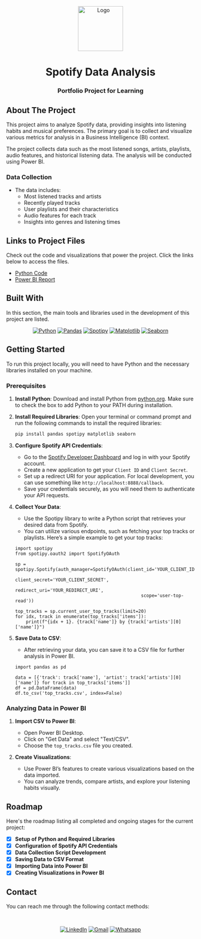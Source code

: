 <div align="center">
  <a href="https://github.com/spotify">
    <img src="https://avatars.githubusercontent.com/u/251374?s=200&v=4" alt="Logo" width="120" height="120">
  </a>

  <h1 align="center">Spotify Data Analysis</h1>

  <p align="center">
    <h3>Portfolio Project for Learning</h3>
  </p>
</div>


## About The Project

This project aims to analyze Spotify data, providing insights into listening habits and musical preferences. The primary goal is to collect and visualize various metrics for analysis in a Business Intelligence (BI) context.

The project collects data such as the most listened songs, artists, playlists, audio features, and historical listening data. The analysis will be conducted using Power BI.

### Data Collection

- The data includes:
  - Most listened tracks and artists
  - Recently played tracks
  - User playlists and their characteristics
  - Audio features for each track
  - Insights into genres and listening times
    
## Links to Project Files

Check out the code and visualizations that power the project. 
Click the links below to access the files.

-  [Python Code](seu-link-aqui)
-  [Power BI Report](seu-link-aqui)


  
## Built With

In this section, the main tools and libraries used in the development of this project are listed.

<div align="Center">
  
[![Python](https://img.shields.io/badge/Python-3776AB?style=for-the-badge&logo=python&logoColor=white)](https://www.python.org)
[![Pandas](https://img.shields.io/badge/pandas-150458?style=for-the-badge&logo=pandas&logoColor=white)](https://pandas.pydata.org)
[![Spotipy](https://img.shields.io/badge/Spotipy-1DB954?style=for-the-badge&logo=spotify&logoColor=white)](https://spotipy.readthedocs.io/en/2.22.1/)
[![Matplotlib](https://img.shields.io/badge/Matplotlib-003B57?style=for-the-badge&logo=matplotlib&logoColor=white)](https://matplotlib.org)
[![Seaborn](https://img.shields.io/badge/Seaborn-0C4B33?style=for-the-badge&logo=seaborn&logoColor=white)](https://seaborn.pydata.org)

</div>

## Getting Started

To run this project locally, you will need to have Python and the necessary libraries installed on your machine.

### Prerequisites

1. **Install Python**: Download and install Python from [python.org](https://www.python.org/downloads/). Make sure to check the box to add Python to your PATH during installation.
  
2. **Install Required Libraries**: Open your terminal or command prompt and run the following commands to install the required libraries:

   ```bash
   pip install pandas spotipy matplotlib seaborn
   ```
   
3. **Configure Spotify API Credentials**: 
   - Go to the [Spotify Developer Dashboard](https://developer.spotify.com/dashboard/) and log in with your Spotify account.
   - Create a new application to get your `Client ID` and `Client Secret`.
   - Set up a redirect URI for your application. For local development, you can use something like `http://localhost:8888/callback`.
   - Save your credentials securely, as you will need them to authenticate your API requests.

4. **Collect Your Data**: 
   - Use the Spotipy library to write a Python script that retrieves your desired data from Spotify. 
   - You can utilize various endpoints, such as fetching your top tracks or playlists. Here’s a simple example to get your top tracks:

   ```
   import spotipy
   from spotipy.oauth2 import SpotifyOAuth

   sp = spotipy.Spotify(auth_manager=SpotifyOAuth(client_id='YOUR_CLIENT_ID',
                                                  client_secret='YOUR_CLIENT_SECRET',
                                                  redirect_uri='YOUR_REDIRECT_URI',
                                                  scope='user-top-read'))

   top_tracks = sp.current_user_top_tracks(limit=20)
   for idx, track in enumerate(top_tracks['items']):
       print(f"{idx + 1}. {track['name']} by {track['artists'][0]['name']}")
   ```
   
5. **Save Data to CSV**: 
   - After retrieving your data, you can save it to a CSV file for further analysis in Power BI.

   ```
   import pandas as pd

   data = [{'track': track['name'], 'artist': track['artists'][0]['name']} for track in top_tracks['items']]
   df = pd.DataFrame(data)
   df.to_csv('top_tracks.csv', index=False)
   ```

### Analyzing Data in Power BI

1. **Import CSV to Power BI**:
   - Open Power BI Desktop.
   - Click on "Get Data" and select "Text/CSV".
   - Choose the `top_tracks.csv` file you created.

2. **Create Visualizations**:
   - Use Power BI’s features to create various visualizations based on the data imported.
   - You can analyze trends, compare artists, and explore your listening habits visually.

## Roadmap

Here's the roadmap listing all completed and ongoing stages for the current project:

- [x] **Setup of Python and Required Libraries**
- [x] **Configuration of Spotify API Credentials**
- [x] **Data Collection Script Development**
- [x] **Saving Data to CSV Format**
- [x] **Importing Data into Power BI**
- [x] **Creating Visualizations in Power BI**

## Contact

You can reach me through the following contact methods:

<br />

<div align="Center">
  
[![LinkedIn][linkedin-shield]][linkedin-url]
[![Gmail][email-shield]][email-url]
[![Whatsapp][whatsapp-shield]][whatsapp-url]

</div>

[linkedin-shield]: https://img.shields.io/badge/-LinkedIn-black.svg?style=for-the-badge&logo=linkedin&colorB=555
[linkedin-url]: https://www.linkedin.com/in/sarah-kelly-024351155/
[email-shield]: https://img.shields.io/badge/Gmail-black?style=for-the-badge&logo=gmail&colorB=555&logoColor=white
[email-url]: mailto:sarah.sqn@gmail.com
[whatsapp-shield]: https://img.shields.io/badge/Whatsapp-black?style=for-the-badge&logo=whatsapp&colorB=555&logoColor=white
[whatsapp-url]: https://wa.me/5531983238839/



